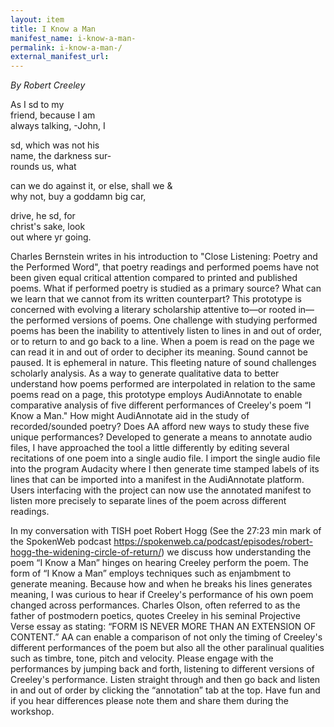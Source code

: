 ```yaml
---
layout: item
title: I Know a Man 
manifest_name: i-know-a-man-
permalink: i-know-a-man-/
external_manifest_url: 
---
```

<!-- Add an essay or interpretive material below this line,
using HTML or markdown.  Do not modify this file above this line -->
<em>By Robert Creeley</em>

As I sd to my<br>
friend, because I am<br>
always talking, -John, I<br>

sd, which was not his<br>
name, the darkness sur-<br>
rounds us, what<br>

can we do against
it, or else, shall we &<br>
why not, buy a goddamn big car,<br>

drive, he sd, for<br>
christ's sake, look<br>
out where yr going.<br>


Charles Bernstein writes in his introduction to "Close Listening: Poetry and the Performed Word", that poetry readings and performed poems have not been given equal critical attention compared to printed and published poems. What if performed poetry is studied as a primary source? What can we learn that we cannot from its written counterpart? This prototype is concerned with evolving a literary scholarship attentive to—or rooted in—the performed versions of poems. One challenge with studying performed poems has been the inability to attentively listen to lines in and out of order, or to return to and go back to a line. When a poem is read on the page we can read it in and out of order to decipher its meaning. Sound cannot be paused. It is ephemeral in nature. This fleeting nature of sound challenges scholarly analysis. As a way to generate qualitative data to better understand how poems performed are interpolated in relation to the same poems read on a page, this prototype employs AudiAnnotate to enable comparative analysis of five different performances of Creeley's poem “I Know a Man." How might AudiAnnotate aid in the study of recorded/sounded poetry? Does AA afford new ways to study these five unique performances? Developed to generate a means to annotate audio files, I have approached the tool a little differently by editing several recitations of one poem into a single audio file. I import the single audio file into the program Audacity where I then generate time stamped labels of its lines that can be imported into a manifest in the AudiAnnotate platform. Users interfacing with the project can now use the annotated manifest to listen more precisely to separate lines of the poem across different readings.

In my conversation with TISH poet Robert Hogg (See the 27:23 min mark of the SpokenWeb podcast https://spokenweb.ca/podcast/episodes/robert-hogg-the-widening-circle-of-return/) we discuss how understanding the poem “I Know a Man” hinges on hearing Creeley perform the poem.  The form of “I Know a Man” employs techniques such as enjambment to generate meaning. Because how and when he breaks his lines generates meaning, I was curious to hear if Creeley's performance of his own poem changed across performances. Charles Olson, often referred to as the father of postmodern poetics, quotes Creeley in his seminal Projective Verse essay as stating: “FORM IS NEVER MORE THAN AN EXTENSION OF CONTENT.” AA can enable a comparison of not only the timing of Creeley's different performances of the poem but also all the other paralinual qualities such as timbre, tone, pitch and velocity. Please engage with the performances by jumping back and forth, listening to different versions of Creeley's performance. Listen straight through and then go back and listen in and out of order by clicking the “annotation” tab at the top. Have fun and if you hear differences please note them and share them during the workshop.
